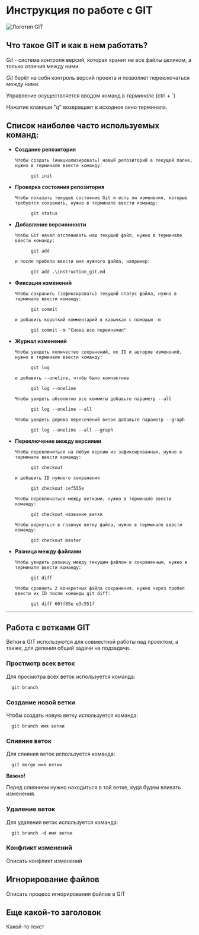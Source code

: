 # Инструкция по работе с GIT

![Логотип GIT](git.jpg)

## Что такое GIT и как в нем работать? 

*Git* - система контроля версий, которая хранит не все файлы целиком, а только отличия между ними.

*Git* берёт на себя контроль версий проекта и позволяет переключаться между ними. 

Управление осуществляется вводом команд в *терминале* (ctrl + `)

Нажатие клавиши "q" возвращает 
в исходное окно терминала.

## Список наиболее часто используемых команд: 

* **Создание репозитория**

      Чтобы создать (инициализировать) новый репозиторий в текущей папке, нужно в терминале ввести команду:

            git init

* **Проверка состояния репозитория**

      Чтобы показать текущее состояние Git и есть ли изменения, которые требуется сохранить, нужно в терминале ввести команду:

            git status

* **Добавление версионности**
    
      Чтобы Git начал отслеживать наш текущий файл, нужно в терминале ввести команду:

            git add

      и после пробела ввести имя нужного файла, например:

            git add .\instruction_git.md

* **Фиксация изменений**

      Чтобы сохранить (зафиксировать) текущий статус файла, нужно в терминале ввести команду:

            git commit

      и добавить короткий комментарий в кавычках с помощью -m

            git commit -m "Снова все переиначил"

* **Журнал изменений**

      Чтобы увидеть количество сохранений, их ID и авторов изменений, нужно в терминале ввести команду:

            git log

      и добавить --oneline, чтобы было компактнее

            git log --oneline

      Чтобы увидеть абсолютно все коммиты добавьте параметр --all

            git log --oneline --all

      Чтобы увидеть дерево пересечений веток добавьте параметр --graph

            git log --oneline --all --graph

* **Переключение между версиями**

      Чтобы переключиться на любую версию из зафиксированных, нужно в терминале ввести команду:

            git checkout

      и добавить ID нужного сохранения

            git checkout cef555e

      Чтобы переключаться между ветками, нужно в терминале ввести команду:

            git checkout название_ветки

      Чтобы вернуться в главную ветку файла, нужно в терминале ввести команду:

            git checkout master

* **Разница между файлами**

      Чтобы увидеть разницу между текущим файлом и сохраненным, нужно в терминале ввести команду:

            git diff

      Чтобы сравнить 2 конкретных файла сохранения, нужно через пробел ввести их ID после команды git diff:

            git diff 60ff85e e3c551f
***
## Работа с ветками GIT

Ветки в GIT используются для совместной работы над проектом, а также, для деления общей задачи на подзадачи.

### Простмотр всех веток

Для просмотра всех веток используется команда:

      git branch
      
### Создание новой ветки

Чтобы создать новую ветку используется команда:

      git branch имя ветки

### Слияние веток

Для слияния веток используется команда:

      git merge имя ветки

**Важно!**

Перед слиянием нужно находиться в той ветке, куда будем вливать изменения.

### Удаление веток

Для удаления веток используется команда:

      git branch -d имя ветки
      
### Конфликт изменений

Описать конфликт изменений

## Игнорирование файлов

Описать процесс игнорирования файлов в GIT

## Еще какой-то заголовок

Какой-то текст
      